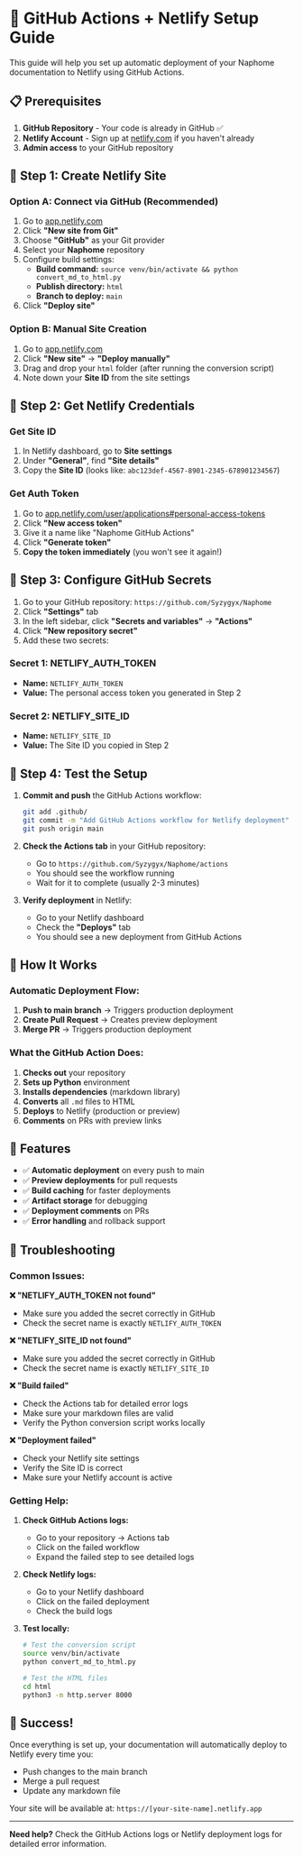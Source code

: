 # 🚀 GitHub Actions + Netlify Setup Guide

This guide will help you set up automatic deployment of your Naphome documentation to Netlify using GitHub Actions.

## 📋 Prerequisites

1. **GitHub Repository** - Your code is already in GitHub ✅
2. **Netlify Account** - Sign up at [netlify.com](https://netlify.com) if you haven't already
3. **Admin access** to your GitHub repository

## 🔧 Step 1: Create Netlify Site

### Option A: Connect via GitHub (Recommended)

1. Go to [app.netlify.com](https://app.netlify.com)
2. Click **"New site from Git"**
3. Choose **"GitHub"** as your Git provider
4. Select your **Naphome** repository
5. Configure build settings:
   - **Build command:** `source venv/bin/activate && python convert_md_to_html.py`
   - **Publish directory:** `html`
   - **Branch to deploy:** `main`
6. Click **"Deploy site"**

### Option B: Manual Site Creation

1. Go to [app.netlify.com](https://app.netlify.com)
2. Click **"New site"** → **"Deploy manually"**
3. Drag and drop your `html` folder (after running the conversion script)
4. Note down your **Site ID** from the site settings

## 🔑 Step 2: Get Netlify Credentials

### Get Site ID
1. In Netlify dashboard, go to **Site settings**
2. Under **"General"**, find **"Site details"**
3. Copy the **Site ID** (looks like: `abc123def-4567-8901-2345-678901234567`)

### Get Auth Token
1. Go to [app.netlify.com/user/applications#personal-access-tokens](https://app.netlify.com/user/applications#personal-access-tokens)
2. Click **"New access token"**
3. Give it a name like "Naphome GitHub Actions"
4. Click **"Generate token"**
5. **Copy the token immediately** (you won't see it again!)

## 🔐 Step 3: Configure GitHub Secrets

1. Go to your GitHub repository: `https://github.com/Syzygyx/Naphome`
2. Click **"Settings"** tab
3. In the left sidebar, click **"Secrets and variables"** → **"Actions"**
4. Click **"New repository secret"**
5. Add these two secrets:

### Secret 1: NETLIFY_AUTH_TOKEN
- **Name:** `NETLIFY_AUTH_TOKEN`
- **Value:** The personal access token you generated in Step 2

### Secret 2: NETLIFY_SITE_ID
- **Name:** `NETLIFY_SITE_ID`
- **Value:** The Site ID you copied in Step 2

## 🎯 Step 4: Test the Setup

1. **Commit and push** the GitHub Actions workflow:
   ```bash
   git add .github/
   git commit -m "Add GitHub Actions workflow for Netlify deployment"
   git push origin main
   ```

2. **Check the Actions tab** in your GitHub repository:
   - Go to `https://github.com/Syzygyx/Naphome/actions`
   - You should see the workflow running
   - Wait for it to complete (usually 2-3 minutes)

3. **Verify deployment** in Netlify:
   - Go to your Netlify dashboard
   - Check the **"Deploys"** tab
   - You should see a new deployment from GitHub Actions

## 🔄 How It Works

### Automatic Deployment Flow:
1. **Push to main branch** → Triggers production deployment
2. **Create Pull Request** → Creates preview deployment
3. **Merge PR** → Triggers production deployment

### What the GitHub Action Does:
1. **Checks out** your repository
2. **Sets up Python** environment
3. **Installs dependencies** (markdown library)
4. **Converts** all `.md` files to HTML
5. **Deploys** to Netlify (production or preview)
6. **Comments** on PRs with preview links

## 🎨 Features

- ✅ **Automatic deployment** on every push to main
- ✅ **Preview deployments** for pull requests
- ✅ **Build caching** for faster deployments
- ✅ **Artifact storage** for debugging
- ✅ **Deployment comments** on PRs
- ✅ **Error handling** and rollback support

## 🐛 Troubleshooting

### Common Issues:

**❌ "NETLIFY_AUTH_TOKEN not found"**
- Make sure you added the secret correctly in GitHub
- Check the secret name is exactly `NETLIFY_AUTH_TOKEN`

**❌ "NETLIFY_SITE_ID not found"**
- Make sure you added the secret correctly in GitHub
- Check the secret name is exactly `NETLIFY_SITE_ID`

**❌ "Build failed"**
- Check the Actions tab for detailed error logs
- Make sure your markdown files are valid
- Verify the Python conversion script works locally

**❌ "Deployment failed"**
- Check your Netlify site settings
- Verify the Site ID is correct
- Make sure your Netlify account is active

### Getting Help:

1. **Check GitHub Actions logs:**
   - Go to your repository → Actions tab
   - Click on the failed workflow
   - Expand the failed step to see detailed logs

2. **Check Netlify logs:**
   - Go to your Netlify dashboard
   - Click on the failed deployment
   - Check the build logs

3. **Test locally:**
   ```bash
   # Test the conversion script
   source venv/bin/activate
   python convert_md_to_html.py
   
   # Test the HTML files
   cd html
   python3 -m http.server 8000
   ```

## 🎉 Success!

Once everything is set up, your documentation will automatically deploy to Netlify every time you:

- Push changes to the main branch
- Merge a pull request
- Update any markdown file

Your site will be available at: `https://[your-site-name].netlify.app`

---

**Need help?** Check the GitHub Actions logs or Netlify deployment logs for detailed error information.
